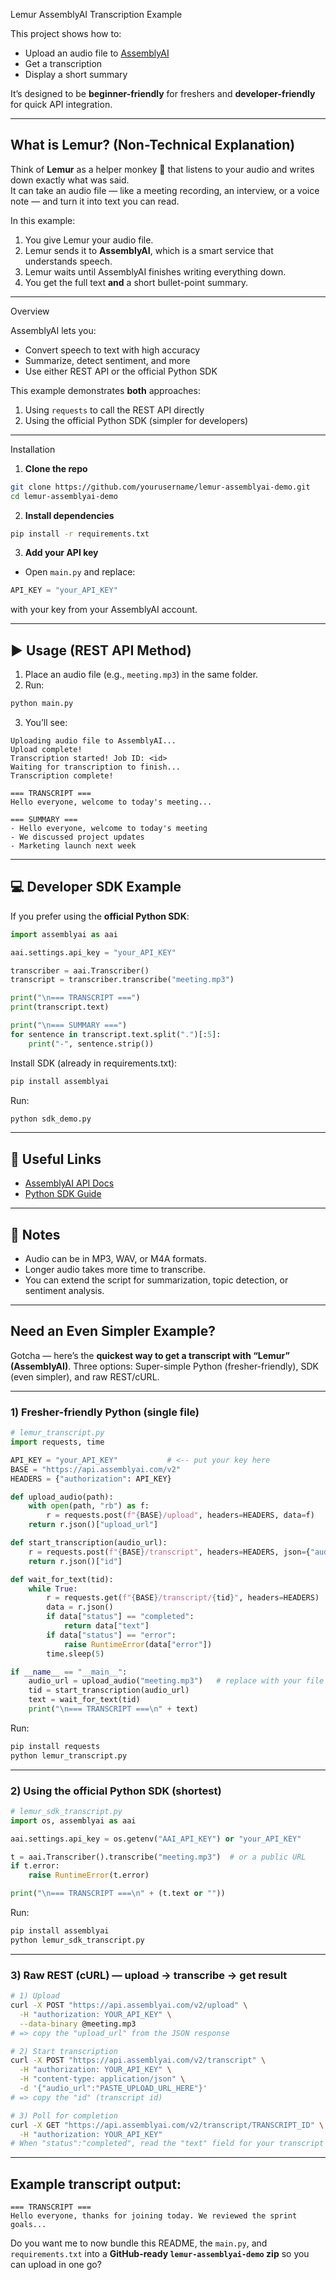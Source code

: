 Lemur AssemblyAI Transcription Example

This project shows how to:
- Upload an audio file to [AssemblyAI](https://www.assemblyai.com)
- Get a transcription
- Display a short summary

It’s designed to be **beginner-friendly** for freshers and **developer-friendly** for quick API integration.

---

## What is Lemur? (Non-Technical Explanation)

Think of **Lemur** as a helper monkey 🐒 that listens to your audio and writes down exactly what was said.  
It can take an audio file — like a meeting recording, an interview, or a voice note — and turn it into text you can read.  

In this example:
1. You give Lemur your audio file.
2. Lemur sends it to **AssemblyAI**, which is a smart service that understands speech.
3. Lemur waits until AssemblyAI finishes writing everything down.
4. You get the full text **and** a short bullet-point summary.

---

 Overview

AssemblyAI lets you:
- Convert speech to text with high accuracy
- Summarize, detect sentiment, and more
- Use either REST API or the official Python SDK

This example demonstrates **both** approaches:
1. Using `requests` to call the REST API directly
2. Using the official Python SDK (simpler for developers)

---

Installation

1. **Clone the repo**
```bash
git clone https://github.com/yourusername/lemur-assemblyai-demo.git
cd lemur-assemblyai-demo
````

2. **Install dependencies**

```bash
pip install -r requirements.txt
```

3. **Add your API key**

* Open `main.py` and replace:

```python
API_KEY = "your_API_KEY"
```

with your key from your AssemblyAI account.

---

## ▶️ Usage (REST API Method)

1. Place an audio file (e.g., `meeting.mp3`) in the same folder.
2. Run:

```bash
python main.py
```

3. You’ll see:

```
Uploading audio file to AssemblyAI...
Upload complete!
Transcription started! Job ID: <id>
Waiting for transcription to finish...
Transcription complete!

=== TRANSCRIPT ===
Hello everyone, welcome to today's meeting...

=== SUMMARY ===
- Hello everyone, welcome to today's meeting
- We discussed project updates
- Marketing launch next week
```

---

## 💻 Developer SDK Example

If you prefer using the **official Python SDK**:

```python
import assemblyai as aai

aai.settings.api_key = "your_API_KEY"

transcriber = aai.Transcriber()
transcript = transcriber.transcribe("meeting.mp3")

print("\n=== TRANSCRIPT ===")
print(transcript.text)

print("\n=== SUMMARY ===")
for sentence in transcript.text.split(".")[:5]:
    print("-", sentence.strip())
```

Install SDK (already in requirements.txt):

```bash
pip install assemblyai
```

Run:

```bash
python sdk_demo.py
```

---

## 🔗 Useful Links

* [AssemblyAI API Docs](https://www.assemblyai.com/docs)
* [Python SDK Guide](https://www.assemblyai.com/docs/getting-started)

---

## 📝 Notes

* Audio can be in MP3, WAV, or M4A formats.
* Longer audio takes more time to transcribe.
* You can extend the script for summarization, topic detection, or sentiment analysis.

---

## Need an Even Simpler Example?

Gotcha — here’s the **quickest way to get a transcript with “Lemur” (AssemblyAI)**. 
Three options:
Super-simple Python (fresher-friendly), 
SDK (even simpler), 
and raw REST/cURL.

---

### 1) Fresher-friendly Python (single file)

```python
# lemur_transcript.py
import requests, time

API_KEY = "your_API_KEY"           # <-- put your key here
BASE = "https://api.assemblyai.com/v2"
HEADERS = {"authorization": API_KEY}

def upload_audio(path):
    with open(path, "rb") as f:
        r = requests.post(f"{BASE}/upload", headers=HEADERS, data=f)
    return r.json()["upload_url"]

def start_transcription(audio_url):
    r = requests.post(f"{BASE}/transcript", headers=HEADERS, json={"audio_url": audio_url})
    return r.json()["id"]

def wait_for_text(tid):
    while True:
        r = requests.get(f"{BASE}/transcript/{tid}", headers=HEADERS)
        data = r.json()
        if data["status"] == "completed":
            return data["text"]
        if data["status"] == "error":
            raise RuntimeError(data["error"])
        time.sleep(5)

if __name__ == "__main__":
    audio_url = upload_audio("meeting.mp3")   # replace with your file
    tid = start_transcription(audio_url)
    text = wait_for_text(tid)
    print("\n=== TRANSCRIPT ===\n" + text)
```

Run:

```bash
pip install requests
python lemur_transcript.py
```

---

### 2) Using the official Python SDK (shortest)

```python
# lemur_sdk_transcript.py
import os, assemblyai as aai

aai.settings.api_key = os.getenv("AAI_API_KEY") or "your_API_KEY"

t = aai.Transcriber().transcribe("meeting.mp3")  # or a public URL
if t.error:
    raise RuntimeError(t.error)

print("\n=== TRANSCRIPT ===\n" + (t.text or ""))
```

Run:

```bash
pip install assemblyai
python lemur_sdk_transcript.py
```

---

### 3) Raw REST (cURL) — upload → transcribe → get result

```bash
# 1) Upload
curl -X POST "https://api.assemblyai.com/v2/upload" \
  -H "authorization: YOUR_API_KEY" \
  --data-binary @meeting.mp3
# => copy the "upload_url" from the JSON response
```

```bash
# 2) Start transcription
curl -X POST "https://api.assemblyai.com/v2/transcript" \
  -H "authorization: YOUR_API_KEY" \
  -H "content-type: application/json" \
  -d '{"audio_url":"PASTE_UPLOAD_URL_HERE"}'
# => copy the "id" (transcript id)
```

```bash
# 3) Poll for completion
curl -X GET "https://api.assemblyai.com/v2/transcript/TRANSCRIPT_ID" \
  -H "authorization: YOUR_API_KEY"
# When "status":"completed", read the "text" field for your transcript
```

---

## Example transcript output:

```
=== TRANSCRIPT ===
Hello everyone, thanks for joining today. We reviewed the sprint goals...
```

Do you want me to now bundle this README, the `main.py`, and `requirements.txt` into a **GitHub-ready `lemur-assemblyai-demo` zip** so you can upload in one go?
```
